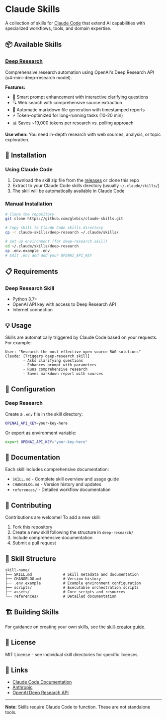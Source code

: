 # Claude Skills

A collection of skills for [Claude Code](https://claude.com/claude-code) that extend AI capabilities with specialized workflows, tools, and domain expertise.

## 📦 Available Skills

### [Deep Research](./deep-research/)
Comprehensive research automation using OpenAI's Deep Research API (o4-mini-deep-research model).

**Features:**
- 🤖 Smart prompt enhancement with interactive clarifying questions
- 🔍 Web search with comprehensive source extraction
- 💾 Automatic markdown file generation with timestamped reports
- ⚡ Token-optimized for long-running tasks (10-20 min)
- 📊 Saves ~19,000 tokens per research vs. polling approach

**Use when:** You need in-depth research with web sources, analysis, or topic exploration.

## 🚀 Installation

### Using Claude Code

1. Download the skill zip file from the [releases](../../releases) or clone this repo
2. Extract to your Claude Code skills directory (usually `~/.claude/skills/`)
3. The skill will be automatically available in Claude Code

### Manual Installation

```bash
# Clone the repository
git clone https://github.com/glebis/claude-skills.git

# Copy skill to Claude Code skills directory
cp -r claude-skills/deep-research ~/.claude/skills/

# Set up environment (for deep-research skill)
cd ~/.claude/skills/deep-research
cp .env.example .env
# Edit .env and add your OPENAI_API_KEY
```

## 📋 Requirements

### Deep Research Skill
- Python 3.7+
- OpenAI API key with access to Deep Research API
- Internet connection

## 💡 Usage

Skills are automatically triggered by Claude Code based on your requests. For example:

```
User: "Research the most effective open-source RAG solutions"
Claude: [Triggers deep-research skill]
        - Asks clarifying questions
        - Enhances prompt with parameters
        - Runs comprehensive research
        - Saves markdown report with sources
```

## 🔧 Configuration

### Deep Research

Create a `.env` file in the skill directory:

```bash
OPENAI_API_KEY=your-key-here
```

Or export as environment variable:

```bash
export OPENAI_API_KEY="your-key-here"
```

## 📖 Documentation

Each skill includes comprehensive documentation:
- `SKILL.md` - Complete skill overview and usage guide
- `CHANGELOG.md` - Version history and updates
- `references/` - Detailed workflow documentation

## 🤝 Contributing

Contributions are welcome! To add a new skill:

1. Fork this repository
2. Create a new skill following the structure in `deep-research/`
3. Include comprehensive documentation
4. Submit a pull request

## 📝 Skill Structure

```
skill-name/
├── SKILL.md              # Skill metadata and documentation
├── CHANGELOG.md          # Version history
├── .env.example          # Example environment configuration
├── scripts/              # Executable orchestration scripts
├── assets/               # Core scripts and resources
└── references/           # Detailed documentation
```

## 🏗️ Building Skills

For guidance on creating your own skills, see the [skill-creator guide](https://docs.claude.com/docs/claude-code/skills).

## 📜 License

MIT License - see individual skill directories for specific licenses.

## 🔗 Links

- [Claude Code Documentation](https://docs.claude.com/docs/claude-code)
- [Anthropic](https://www.anthropic.com)
- [OpenAI Deep Research API](https://platform.openai.com/docs/guides/deep-research)

---

**Note:** Skills require Claude Code to function. These are not standalone tools.
